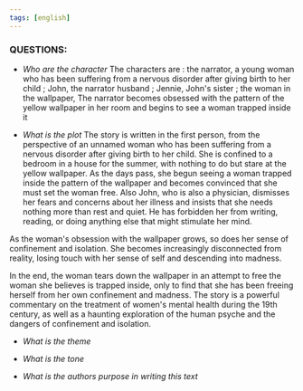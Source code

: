 ```yaml
---
tags: [english]
---
```



### **QUESTIONS:** 

- *Who are the character*
The characters are : the narrator, a young woman who has been suffering from a nervous disorder after giving birth to her child ; John, the narrator husband ; Jennie, John's sister ; the woman in the wallpaper, The narrator becomes obsessed with the pattern of the yellow wallpaper in her room and begins to see a woman trapped inside it

- *What is the plot* 
The story is written in the first person, from the perspective of an unnamed woman who has been suffering from a nervous disorder after giving birth to her child. She is confined to a bedroom in a house for the summer, with nothing to do but stare at the yellow wallpaper. As the days pass, she begun seeing a woman trapped inside the pattern of the wallpaper and becomes convinced that she must set the woman free. Also John, who is also a physician, dismisses her fears and concerns about her illness and insists that she needs nothing more than rest and quiet. He has forbidden her from writing, reading, or doing anything else that might stimulate her mind.

As the woman's obsession with the wallpaper grows, so does her sense of confinement and isolation. She becomes increasingly disconnected from reality, losing touch with her sense of self and descending into madness.

In the end, the woman tears down the wallpaper in an attempt to free the woman she believes is trapped inside, only to find that she has been freeing herself from her own confinement and madness. The story is a powerful commentary on the treatment of women's mental health during the 19th century, as well as a haunting exploration of the human psyche and the dangers of confinement and isolation.

- *What is the theme* 


- *What is the tone* 


- *What is the authors purpose in writing this text*

